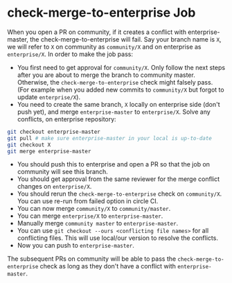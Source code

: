 
# check-merge-to-enterprise Job

When you open a PR on community, if it creates a conflict with enterprise-master, the check-merge-to-enterprise will fail. Say your branch name is `X`, we will refer to `X` on community as `community/X` and on enterprise as `enterprise/X`. In order to make the job pass:

- You first need to get approval for `community/X`. Only follow the next steps after you are about to merge the branch to community master. Otherwise, the `check-merge-to-enterprise` check might falsely pass. (For example when you added new commits to `community/X` but forgot to update `enterprise/X`).
- You need to create the same branch, `X` locally on enterprise side (don't push yet), and merge `enterprise-master` to `enterprise/X`. Solve any conflicts, on enterprise repository:

```bash
git checkout enterprise-master
git pull # make sure enterprise-master in your local is up-to-date
git checkout X
git merge enterprise-master
```

- You should push this to enterprise and open a PR so that the job on community will see this branch.
- You should get approval from the same reviewer for the merge conflict changes on `enterprise/X`.
- You should rerun the `check-merge-to-enterprise` check on `community/X`. You can use re-run from failed option in circle CI.
- You can now merge `community/X` to `community/master`.
- You can merge `enterprise/X` to `enterprise-master`.
- Manually merge `community master` to `enterprise-master`.
- You can use `git checkout --ours <conflicting file names>` for all conflicting files. This will use local/our version to resolve the conflicts.
- Now you can push to `enterprise-master`.

The subsequent PRs on community will be able to pass the `check-merge-to-enterprise` check as long as they don't have a conflict with `enterprise-master`.
